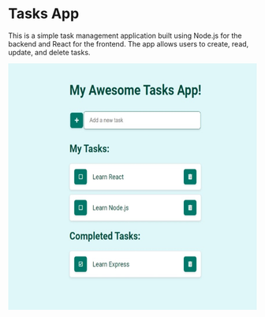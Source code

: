 # Tasks App

This is a simple task management application built using Node.js
for the backend and React for the frontend. The app allows users
to create, read, update, and delete tasks.

<img src="screenshot.jpeg" alt="Tasks screenshot" height="500"/>
